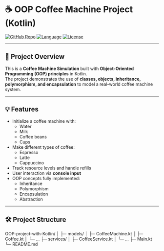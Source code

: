 # ☕ OOP Coffee Machine Project (Kotlin)

[![GitHub Repo](https://img.shields.io/badge/GitHub-Project-blue)](https://github.com/Sefat3674/OOP-project-with-Kotlin)
[![Language](https://img.shields.io/badge/Kotlin-1.8-orange)](https://kotlinlang.org/)
[![License](https://img.shields.io/badge/License-MIT-green)](LICENSE)

---

## 🚀 Project Overview

This is a **Coffee Machine Simulation** built with **Object-Oriented Programming (OOP) principles** in Kotlin.  
The project demonstrates the use of **classes, objects, inheritance, polymorphism, and encapsulation** to model a real-world coffee machine system.

---

## 💡 Features

- Initialize a coffee machine with:
  - Water
  - Milk
  - Coffee beans
  - Cups
- Make different types of coffee:
  - Espresso
  - Latte
  - Cappuccino
- Track resource levels and handle refills
- User interaction via **console input**
- OOP concepts fully implemented:
  - Inheritance
  - Polymorphism
  - Encapsulation
  - Abstraction

---

## 🛠️ Project Structure

OOP-project-with-Kotlin/
│
├─ models/
│ ├─ CoffeeMachine.kt
│ ├─ Coffee.kt
│ └─ ...
├─ services/
│ ├─ CoffeeService.kt
│ └─ ...
├─ Main.kt
└─ README.md
